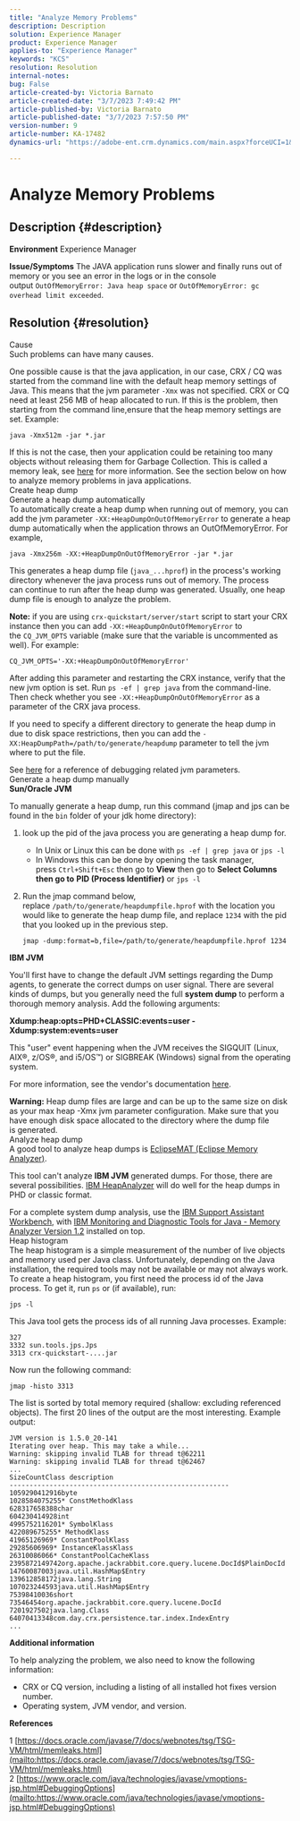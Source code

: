 ```yaml
---
title: "Analyze Memory Problems"
description: Description
solution: Experience Manager
product: Experience Manager
applies-to: "Experience Manager"
keywords: "KCS"
resolution: Resolution
internal-notes: 
bug: False
article-created-by: Victoria Barnato
article-created-date: "3/7/2023 7:49:42 PM"
article-published-by: Victoria Barnato
article-published-date: "3/7/2023 7:57:50 PM"
version-number: 9
article-number: KA-17482
dynamics-url: "https://adobe-ent.crm.dynamics.com/main.aspx?forceUCI=1&pagetype=entityrecord&etn=knowledgearticle&id=60fda230-21bd-ed11-83ff-6045bd006b3d"

---
```

# Analyze Memory Problems

## Description {#description}

<b>Environment</b>
Experience Manager


<b>Issue/Symptoms</b>
The JAVA application runs slower and finally runs out of memory or you see an error in the logs or in the console output `OutOfMemoryError: Java heap space` or `OutOfMemoryError: gc overhead limit exceeded`.


## Resolution {#resolution}

Cause<br>
Such problems can have many causes.

One possible cause is that the java application, in our case, CRX / CQ was started from the command line with the default heap memory settings of Java. This means that the jvm parameter `-Xmx` was not specified. CRX or CQ need at least 256 MB of heap allocated to run. If this is the problem, then starting from the command line,ensure that the heap memory settings are set. Example:


```
java -Xmx512m -jar *.jar
```


If this is not the case, then your application could be retaining too many objects without releasing them for Garbage Collection. This is called a memory leak, see [here](https://docs.oracle.com/javase/7/docs/webnotes/tsg/TSG-VM/html/memleaks.html) for more information. See the section below on how to analyze memory problems in java applications.
<br>Create heap dump<br>Generate a heap dump automatically<br>
To automatically create a heap dump when running out of memory, you can add the jvm parameter `-XX:+HeapDumpOnOutOfMemoryError` to generate a heap dump automatically when the application throws an OutOfMemoryError. For example,


```
java -Xmx256m -XX:+HeapDumpOnOutOfMemoryError -jar *.jar
```


This generates a heap dump file (`java_...hprof`) in the process's working directory whenever the java process runs out of memory. The process can continue to run after the heap dump was generated. Usually, one heap dump file is enough to analyze the problem.

<b>Note:</b> if you are using `crx-quickstart/server/start` script to start your CRX instance then you can add `-XX:+HeapDumpOnOutOfMemoryError` to the `CQ_JVM_OPTS` variable (make sure that the variable is uncommented as well). For example:


```
CQ_JVM_OPTS='-XX:+HeapDumpOnOutOfMemoryError'
```


After adding this parameter and restarting the CRX instance, verify that the new jvm option is set. Run `ps -ef | grep java` from the command-line. Then check whether you see `-XX:+HeapDumpOnOutOfMemoryError` as a parameter of the CRX java process.

If you need to specify a different directory to generate the heap dump in due to disk space restrictions, then you can add the `-XX:HeapDumpPath=/path/to/generate/heapdump` parameter to tell the jvm where to put the file.

See [here](http://java.sun.com/javase/technologies/hotspot/vmoptions.jsp#DebuggingOptions) for a reference of debugging related jvm parameters.
<br>Generate a heap dump manually<br>
<b>Sun/Oracle JVM</b>

To manually generate a heap dump, run this command (jmap and jps can be found in the `bin` folder of your jdk home directory):

1. look up the pid of the java process you are generating a heap dump for.
    - In Unix or Linux this can be done with `ps -ef | grep java` or `jps -l`
    - In Windows this can be done by opening the task manager, press `Ctrl+Shift+Esc` then go to <b>View</b> then go to <b>Select Columns </b><b>then go to</b> <b>PID (Process Identifier)</b> or `jps -l`
2. Run the jmap command below, replace `/path/to/generate/heapdumpfile.hprof` with the location you would like to generate the heap dump file, and replace `1234` with the pid that you looked up in the previous step.

    ```
    jmap -dump:format=b,file=/path/to/generate/heapdumpfile.hprof 1234
    ```


<b>IBM JVM</b>

You'll first have to change the default JVM settings regarding the Dump agents, to generate the correct dumps on user signal. There are several kinds of dumps, but you generally need the full <b>system dump</b> to perform a thorough memory analysis. Add the following arguments:

<b>Xdump:heap:opts=PHD+CLASSIC:events=user -Xdump:system:events=user</b>

This "user" event happening when the JVM receives the SIGQUIT (Linux, AIX®, z/OS®, and i5/OS™) or SIGBREAK (Windows) signal from the operating system.

For more information, see the vendor's documentation [here](https://www.ibm.com/support/pages/node/159631).

<b>Warning:</b> Heap dump files are large and can be up to the same size on disk as your max heap -Xmx jvm parameter configuration. Make sure that you have enough disk space allocated to the directory where the dump file is generated.
<br>Analyze heap dump<br>
A good tool to analyze heap dumps is [EclipseMAT (Eclipse Memory Analyzer)](https://www.eclipse.org/mat/).

This tool can't analyze <b>IBM JVM</b> generated dumps. For those, there are several possibilities. [IBM HeapAnalyzer](https://www.ibm.com/support/pages/ibm-heapanalyzer) will do well for the heap dumps in PHD or classic format.

For a complete system dump analysis, use the [IBM Support Assistant Workbench](https://www.ibm.com/support/pages/node/718131), with [IBM Monitoring and Diagnostic Tools for Java - Memory Analyzer Version 1.2](https://www.ibm.com/docs/en/sdk-java-technology/8?topic=SSYKE2_8.0.0/com.ibm.java.80.doc/diag/tools/tool_memoryanalyzer.htm) installed on top.
<br>Heap histogram<br>
The heap histogram is a simple measurement of the number of live objects and memory used per Java class. Unfortunately, depending on the Java installation, the required tools may not be available or may not always work. To create a heap histogram, you first need the process id of the Java process. To get it, run `ps` or (if available), run:


```
jps -l
```


This Java tool gets the process ids of all running Java processes. Example:


```
327 
3332 sun.tools.jps.Jps
3313 crx-quickstart-....jar
```


Now run the following command:


```
jmap -histo 3313
```


The list is sorted by total memory required (shallow: excluding referenced objects). The first 20 lines of the output are the most interesting. Example output:


```
JVM version is 1.5.0_20-141
Iterating over heap. This may take a while...
Warning: skipping invalid TLAB for thread t@62211
Warning: skipping invalid TLAB for thread t@62467
...
SizeCountClass description
-------------------------------------------------------
1059290412916byte
1028584075255* ConstMethodKlass
628317658388char
604230414928int
4995752116201* SymbolKlass
422089675255* MethodKlass
41965126969* ConstantPoolKlass
29285606969* InstanceKlassKlass
26310086066* ConstantPoolCacheKlass
2395872149742org.apache.jackrabbit.core.query.lucene.DocId$PlainDocId
14760087003java.util.HashMap$Entry
139612858172java.lang.String
107023244593java.util.HashMap$Entry
75398410036short
73546454org.apache.jackrabbit.core.query.lucene.DocId
7201927502java.lang.Class
64070413348com.day.crx.persistence.tar.index.IndexEntry
...
```


<b>Additional information</b>

To help analyzing the problem, we also need to know the following information:

- CRX or CQ version, including a listing of all installed hot fixes version number.
- Operating system, JVM vendor, and version.


<b>References</b>

1 [https://docs.oracle.com/javase/7/docs/webnotes/tsg/TSG-VM/html/memleaks.html](mailto:https://docs.oracle.com/javase/7/docs/webnotes/tsg/TSG-VM/html/memleaks.html)
2 [https://www.oracle.com/java/technologies/javase/vmoptions-jsp.html#DebuggingOptions](mailto:https://www.oracle.com/java/technologies/javase/vmoptions-jsp.html#DebuggingOptions)
